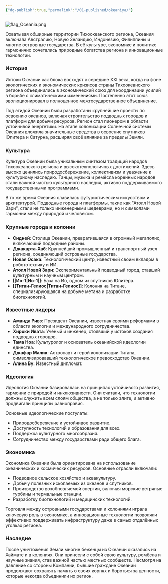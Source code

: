 ```yaml
---
{"dg-publish":true,"permalink":"/01-published/okeaniya/"}
---
```


![flag_Oceania.png](/img/user/07.%20files/flag_Oceania.png)

Охватывая обширные территории Тихоокеанского региона, Океания включала Австралию, Новую Зеландию, Индонезию, Филиппины и многие островные государства. В её культуре, экономике и политике гармонично сочетались природные богатства региона и инновационные технологии.

### История

Истоки Океании как блока восходят к середине XXI века, когда на фоне экологических и экономических кризисов страны Тихоокеанского региона объединились в экономический союз для координации усилий в борьбе с климатическими изменениями. Постепенно этот союз эволюционировал в полноценное межгосударственное объединение.

Под эгидой Океании были разработаны крупнейшие проекты по освоению океанов, включая строительство подводных городов и платформ для добычи ресурсов. Регион стал пионером в области устойчивой энергетики. На этапе колонизации Солнечной системы Океания вложила значительные средства в освоение спутников Юпитера и Сатурна, расширяя своё влияние за пределы Земли.

### Культура

Культура Океании была уникальным синтезом традиций народов Тихоокеанского региона и высокотехнологичных достижений. Здесь высоко ценились природосбережение, коллективизм и уважение к культурному наследию. Танцы, музыка и ремёсла коренных народов стали важной частью культурного наследия, активно поддерживаемого государственными программами.

В то же время Океания славилась футуристическим искусством и архитектурой. Подводные города и платформы, такие как "Атолл Новой Зари", стали не только инженерными шедеврами, но и символами гармонии между природой и человеком.

### Крупные города и колонии

- **Сидней**: Столица Океании, превратившаяся в огромный мегаполис, включающий подводные районы.
- **Джакарта-Хаб**: Крупнейший промышленный и транспортный узел региона, соединяющий островные государства.
- **Новая Осака**: Технологический центр, известный своим вкладом в робототехнику и ИИ.
- **Атолл Новой Зари**: Экспериментальный подводный город, ставший культурным и научным центром.
- **[[Ио-1\|Ио-1]]**: База на Ио, одном из спутников Юпитера.
- **[[Титан-Гелиос\|Титан-Гелиос]]**: Колония на Титане, специализирующаяся на добыче метана и разработке биотехнологий.

### Известные лидеры

- **Аманда Ривз**: Президент Океании, известная своими реформами в области экологии и международного сотрудничества.
- **Хироки Ивата**: Учёный и инженер, стоявший у истоков создания подводных городов.
- **Тама Ноа**: Культуролог и основатель океанийской идеологии единства.
- **Джафар Малик**: Астронавт и герой колонизации Титана, символизировавший технологическое превосходство Океании.
- **Алина Ву**: Известный дипломат.

### Идеология

Идеология Океании базировалась на принципах устойчивого развития, гармонии с природой и инклюзивности. Они считали, что технологии должны служить всем слоям общества, а не только элите, и активно продвигали принципы равноправия.

Основные идеологические постулаты:

- Природосбережение и устойчивое развитие.
- Доступность технологий и образования для всех.
- Поддержка культурного многообразия.
- Сотрудничество между государствами ради общего блага.

### Экономика

Экономика Океании была ориентирована на использование океанических и космических ресурсов. Основные отрасли включали:

- Подводное сельское хозяйство и аквакультуру.
- Добычу полезных ископаемых из океанов и спутников.
- Производство возобновляемой энергии, включая морские ветряные турбины и термальные станции.
- Разработку биотехнологий и медицинских технологий.

Торговля между островными государствами и колониями играла ключевую роль в экономике, а инновационные технологии позволяли эффективно поддерживать инфраструктуру даже в самых отдалённых уголках региона.

### Наследие

После уничтожения Земли многие беженцы из Океании оказались на Хаймате и в колониях. Они принесли с собой свою культуру, ремёсла и научные знания, став важной частью местных сообществ. Несмотря на давление со стороны Компании, бывшие граждане Океании продолжают сохранять память о своих корнях и бороться за ценности, которые некогда объединили их регион.